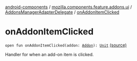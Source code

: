 [android-components](../../index.md) / [mozilla.components.feature.addons.ui](../index.md) / [AddonsManagerAdapterDelegate](index.md) / [onAddonItemClicked](./on-addon-item-clicked.md)

# onAddonItemClicked

`open fun onAddonItemClicked(addon: `[`Addon`](../../mozilla.components.feature.addons/-addon/index.md)`): `[`Unit`](https://kotlinlang.org/api/latest/jvm/stdlib/kotlin/-unit/index.html) [(source)](https://github.com/mozilla-mobile/android-components/blob/master/components/feature/addons/src/main/java/mozilla/components/feature/addons/ui/AddonsManagerAdapterDelegate.kt#L16)

Handler for when an add-on item is clicked.

